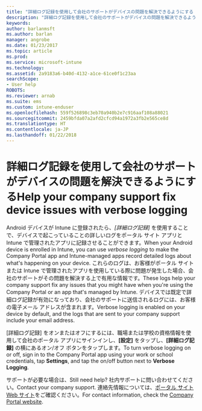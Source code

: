 ```yaml
---
title: "詳細ログ記録を使用して会社のサポートがデバイスの問題を解決できるようにする | Microsoft Docs"
description: "詳細ログ記録を使用して会社のサポートがデバイスの問題を解決できるようにする"
keywords: 
author: barlanmsft
ms.author: barlan
manager: angrobe
ms.date: 01/23/2017
ms.topic: article
ms.prod: 
ms.service: microsoft-intune
ms.technology: 
ms.assetid: 2a9183a6-b40d-4132-a1ce-61ce0f1c23aa
searchScope:
- User help
ROBOTS: 
ms.reviewer: arnab
ms.suite: ems
ms.custom: intune-enduser
ms.openlocfilehash: 559f526898c3eb70a940b2e7c916aaf108a88021
ms.sourcegitcommit: 2459bfda07a2afd2cfcd94a1972a3fb2e565ce8d
ms.translationtype: HT
ms.contentlocale: ja-JP
ms.lasthandoff: 01/22/2018
---
```

# <a name="help-your-company-support-fix-device-issues-with-verbose-logging"></a><span data-ttu-id="70add-103">詳細ログ記録を使用して会社のサポートがデバイスの問題を解決できるようにする</span><span class="sxs-lookup"><span data-stu-id="70add-103">Help your company support fix device issues with verbose logging</span></span>

<span data-ttu-id="70add-104">Android デバイスが Intune に登録されたら、*[詳細ログ記録]* を使用することで、デバイスで起こっていることの詳しいログをポータル サイト アプリと Intune で管理されたアプリに記録させることができます。</span><span class="sxs-lookup"><span data-stu-id="70add-104">When your Android device is enrolled in Intune, you can use *verbose logging* to make the Company Portal app and Intune-managed apps record detailed logs about what's happening on your device.</span></span> <span data-ttu-id="70add-105">これらのログは、お客様がポータル サイトまたは Intune で管理されたアプリを使用している際に問題が発生した場合、会社のサポートがその問題を解決する上で有用な情報です。</span><span class="sxs-lookup"><span data-stu-id="70add-105">These logs help your company support fix any issues that you might have when you're using the Company Portal or an app that's managed by Intune.</span></span> <span data-ttu-id="70add-106">デバイスでは既定で詳細ログ記録が有効になっており、会社のサポートに送信されるログには、お客様の電子メール アドレスが含まれます。</span><span class="sxs-lookup"><span data-stu-id="70add-106">Verbose logging is enabled on your device  by default, and the  logs that are sent to your company support include your email address.</span></span>

<span data-ttu-id="70add-107">[詳細ログ記録] をオンまたはオフにするには、職場または学校の資格情報を使用して会社のポータル アプリにサインインし、**[設定]** をタップし、**[詳細ログ記録]** の横にあるオン/オフ ボタンをタップします。</span><span class="sxs-lookup"><span data-stu-id="70add-107">To turn verbose logging on or off, sign in to the Company Portal app using your work or school credentials, tap **Settings**, and tap the on/off button next to **Verbose Logging**.</span></span>

<span data-ttu-id="70add-108">サポートが必要な場合は、</span><span class="sxs-lookup"><span data-stu-id="70add-108">Still need help?</span></span> <span data-ttu-id="70add-109">社内サポートに問い合わせてください。</span><span class="sxs-lookup"><span data-stu-id="70add-109">Contact your company support.</span></span> <span data-ttu-id="70add-110">連絡先情報については、[ポータル サイト Web サイト](https://portal.manage.microsoft.com#HelpDeskDialog)をご確認ください。</span><span class="sxs-lookup"><span data-stu-id="70add-110">For contact information, check the [Company Portal website](https://portal.manage.microsoft.com#HelpDeskDialog).</span></span>
